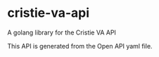 # cristie-va-api
A golang library for the Cristie VA API

This API is generated from the Open API yaml file.

